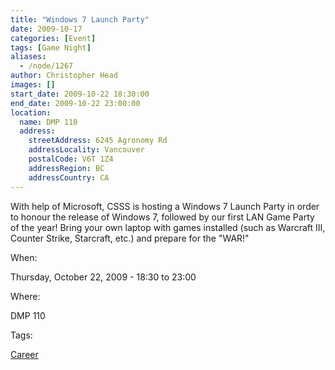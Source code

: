 ```yaml
---
title: "Windows 7 Launch Party"
date: 2009-10-17
categories: [Event]
tags: [Game Night]
aliases:
  - /node/1267
author: Christopher Head
images: []
start_date: 2009-10-22 18:30:00
end_date: 2009-10-22 23:00:00
location:
  name: DMP 110
  address:
    streetAddress: 6245 Agronomy Rd
    addressLocality: Vancouver
    postalCode: V6T 1Z4
    addressRegion: BC
    addressCountry: CA
---
```


With help of Microsoft, CSSS is hosting a Windows 7 Launch Party in order to honour the release of Windows 7, followed by our first LAN Game Party of the year! Bring your own laptop with games installed (such as Warcraft III, Counter Strike, Starcraft, etc.) and prepare for the "WAR!"

When: 

Thursday, October 22, 2009 - 18:30 to 23:00

Where: 

DMP 110

Tags: 

[Career](/career)
